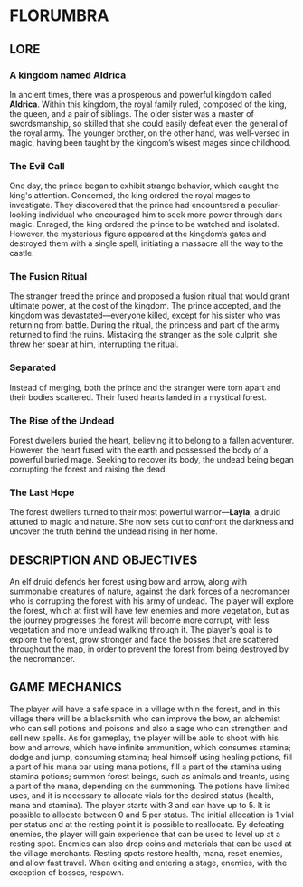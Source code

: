 # FLORUMBRA

## LORE

### A kingdom named Aldrica
In ancient times, there was a prosperous and powerful kingdom called **Aldrica**. Within this kingdom, the royal family ruled, composed of the king, the queen, and a pair of siblings.
The older sister was a master of swordsmanship, so skilled that she could easily defeat even the general of the royal army. The younger brother, on the other hand, was well-versed in magic, having been taught by the kingdom’s wisest mages since childhood.

### The Evil Call
One day, the prince began to exhibit strange behavior, which caught the king's attention. Concerned, the king ordered the royal mages to investigate. They discovered that the prince had encountered a peculiar-looking individual who encouraged him to seek more power through dark magic.
Enraged, the king ordered the prince to be watched and isolated. However, the mysterious figure appeared at the kingdom’s gates and destroyed them with a single spell, initiating a massacre all the way to the castle.

### The Fusion Ritual
The stranger freed the prince and proposed a fusion ritual that would grant ultimate power, at the cost of the kingdom. The prince accepted, and the kingdom was devastated—everyone killed, except for his sister who was returning from battle.
During the ritual, the princess and part of the army returned to find the ruins. Mistaking the stranger as the sole culprit, she threw her spear at him, interrupting the ritual.

### Separated
Instead of merging, both the prince and the stranger were torn apart and their bodies scattered. Their fused hearts landed in a mystical forest.

### The Rise of the Undead
Forest dwellers buried the heart, believing it to belong to a fallen adventurer. However, the heart fused with the earth and possessed the body of a powerful buried mage. Seeking to recover its body, the undead being began corrupting the forest and raising the dead.

### The Last Hope
The forest dwellers turned to their most powerful warrior—**Layla**, a druid attuned to magic and nature. She now sets out to confront the darkness and uncover the truth behind the undead rising in her home.



## DESCRIPTION AND OBJECTIVES
An elf druid defends her forest using bow and arrow, along with summonable creatures of nature, against the dark forces of a necromancer who is corrupting the forest with his army of undead. The player will explore the forest, which at first will have few enemies and more vegetation, but as the journey progresses the forest will become more corrupt, with less vegetation and more undead walking through it. The player's goal is to explore the forest, grow stronger and face the bosses that are scattered throughout the map, in order to prevent the forest from being destroyed by the necromancer.

## GAME MECHANICS
The player will have a safe space in a village within the forest, and in this village there will be a blacksmith who can improve the bow, an alchemist who can sell potions and poisons and also a sage who can strengthen and sell new spells. 
As for gameplay, the player will be able to shoot with his bow and arrows, which have infinite ammunition, which consumes stamina; dodge and jump, consuming stamina; heal himself using healing potions, fill a part of his mana bar using mana potions, fill a part of the stamina using stamina potions; summon forest beings, such as animals and treants, using a part of the mana, depending on the summoning. 
The potions have limited uses, and it is necessary to allocate vials for the desired status (health, mana and stamina). The player starts with 3 and can have up to 5. It is possible to allocate between 0 and 5 per status. The initial allocation is 1 vial per status and at the resting point it is possible to reallocate. 
By defeating enemies, the player will gain experience that can be used to level up at a resting spot. Enemies can also drop coins and materials that can be used at the village merchants. Resting spots restore health, mana, reset enemies, and allow fast travel. When exiting and entering a stage, enemies, with the exception of bosses, respawn.
